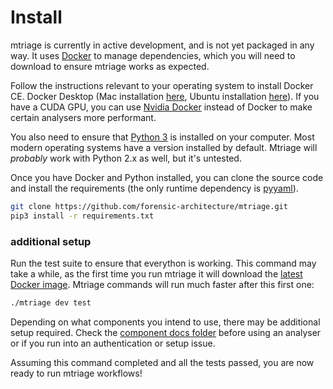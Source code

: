 # Install 

mtriage is currently in active development, and is not yet packaged in any way.
It uses [Docker](https://www.docker.com/products/docker-desktop) to manage
dependencies, which you will need to download to ensure mtriage works as
expected. 

Follow the instructions relevant to your operating system to install Docker CE.
Docker Desktop (Mac installation [here](https://docs.docker.com/v17.12/docker-for-mac/install/),
Ubuntu installation [here](https://docs.docker.com/v17.12/install/linux/docker-ce/ubuntu/)). 
If you have a CUDA GPU, you can use [Nvidia Docker](https://github.com/NVIDIA/nvidia-docker)
instead of Docker to make certain analysers more performant.

You also need to ensure that [Python 3](https://www.python.org/downloads/) is installed on your computer. Most modern operating systems have a version installed by default. Mtriage will _probably_ work with Python 2.x as well, but it's untested. 

Once you have Docker and Python installed, you can clone the source code and
install the requirements (the only runtime dependency is [pyyaml](https://pyyaml.org/)).

```bash
git clone https://github.com/forensic-architecture/mtriage.git
pip3 install -r requirements.txt
```

### additional setup
Run the test suite to ensure that everython is working. This command may take
a while, as the first time you run mtriage it will download the [latest Docker
image](https://cloud.docker.com/u/forensicarchitecture/repository/docker/forensicarchitecture/mtriage). Mtriage commands will run much faster after this first one:

```bash
./mtriage dev test
```

Depending on what components you intend to use, there may be additional setup
required. Check the [component docs folder](./docs/components) before using an 
analyser or if you run into an authentication or setup issue.

Assuming this command completed and all the tests passed, you are now ready to
run mtriage workflows! 
